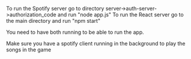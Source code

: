 To run the Spotify server go to directory server->auth-server->authorization_code and run "node app.js"
To run the React server go to the main directory and run "npm start"

You need to have both running to be able to run the app.

Make sure you have a spotify client running in the background to play the songs in the game
